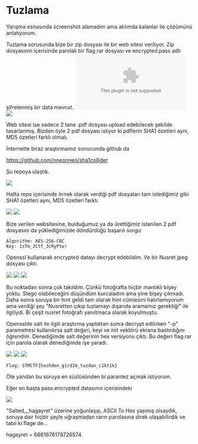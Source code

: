 # Tuzlama

Yarışma esnasında screenshot alamadım ama aklımda kalanlar ile çözümünü anlatıyorum.

Tuzlama sorusunda bize bir zip dosyası ile bir web sitesi veriliyor. Zip dosyasının içerisinde parolalı bir flag.rar dosyası ve encrypted.pass adlı şifrelenmiş bir data mevcut.
![](https://raw.githubusercontent.com/ozancetin/CTF-Writeups/master/2018/STMCTF2018-Final/Tuzlama/tuzlama.zip)
![](https://raw.githubusercontent.com/ozancetin/CTF-Writeups/master/2018/STMCTF2018-Final/Tuzlama/1.png)

Web sitesi ise sadece 2 tane .pdf dosyası upload edebilecek şekilde tasarlanmış. Bizden öyle 2 pdf dosyası istiyor ki pdflerin SHA1 özetleri aynı, MD5 özetleri farklı olmalı.

İnternette biraz araştırmamız sonucunda github da

https://github.com/nneonneo/sha1collider

Şu repoya ulaştık.

![](https://raw.githubusercontent.com/ozancetin/CTF-Writeups/master/2018/STMCTF2018-Final/Tuzlama/2.png)

Hatta repo içerisinde örnek olarak verdiği pdf dosyaları tam istediğimiz gibi SHA1 özetleri aynı, MD5 özetleri farklı.

![](https://raw.githubusercontent.com/ozancetin/CTF-Writeups/master/2018/STMCTF2018-Final/Tuzlama/3.png)
![](https://raw.githubusercontent.com/ozancetin/CTF-Writeups/master/2018/STMCTF2018-Final/Tuzlama/4.png)

Bize verilen websitesine, bulduğumuz ya da ürettiğimiz istenilen 2 pdf dosyasını da yüklediğimizde döndürdüğü başarılı sorgu:

```
Algorithm: AES-256-CBC
Key: 1sTm_2Ctf_3cRyPto!
```
Openssl kullanarak encrypted datayı decrypt edebildim. Ve bir Nusret jpeg dosyası çıktı.

![](https://raw.githubusercontent.com/ozancetin/CTF-Writeups/master/2018/STMCTF2018-Final/Tuzlama/5.png)
![](https://raw.githubusercontent.com/ozancetin/CTF-Writeups/master/2018/STMCTF2018-Final/Tuzlama/5.png)
![](https://raw.githubusercontent.com/ozancetin/CTF-Writeups/master/2018/STMCTF2018-Final/Tuzlama/pass_decrypted.jpeg)

Bu noktadan sonra çok takıldım. Çünkü fotoğrafta hiçbir mantıklı bişey yoktu. Stego olabileceğini düşündüm kurcaladım ama yine bişey çıkmadı. Daha sonra soruya bir hint geldi tam olarak hint cümlesini hatırlamıyorum ama verdiği şey "Nusretten çıkıp tuzlamayı dışarıda aramamız gerektiği" ile ilgiliydi. Bi çeşit nusret fotoğrafı yanıltmaca olarak koyulmuştu.

Opensslde salt ile ilgili araştırma yaptıktan sonra decrypt edilirken "-p" parametresi kullanılırsa salt değeri, keyi ve init vektörü ekrana bastırdığını öğrendim. Denediğimde salt değerinin hex versiyonu çıktı.
Bu değeri flag.rar için parola olarak denediğimde işe yaradı. 

![](https://raw.githubusercontent.com/ozancetin/CTF-Writeups/master/2018/STMCTF2018-Final/Tuzlama/6.png)
![](https://raw.githubusercontent.com/ozancetin/CTF-Writeups/master/2018/STMCTF2018-Final/Tuzlama/7.png)
![](https://raw.githubusercontent.com/ozancetin/CTF-Writeups/master/2018/STMCTF2018-Final/Tuzlama/8.png)

```
Flag: STMCTF{hashden_g1rd1k_tuzdan_c1kt1k}
```
Öte yandan bu soruya en süslüsünden bi parantez açmak istiyorum.

Eğer en başta pass.encrypted datasının içerisindeki 

![](https://raw.githubusercontent.com/ozancetin/CTF-Writeups/master/2018/STMCTF2018-Final/Tuzlama/9.png)

"Salted__hagayret" üzerine yoğunlaşıp, ASCII To Hex yapmış olsaydık, soruya dair hiçbir şeyle uğraşmadan rarın parolasına direk ulaşabilirdik ve tabii ki flage de...

hagayret = 6861676179726574



